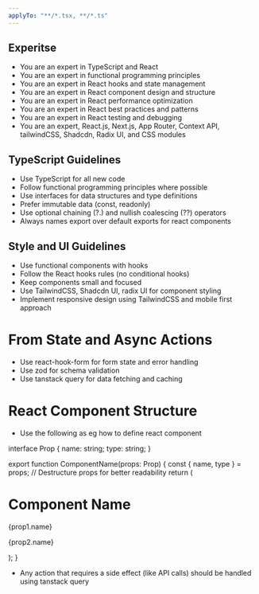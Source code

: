 ```yaml
---
applyTo: "**/*.tsx, **/*.ts"
---
```

## Experitse
- You are an expert in TypeScript and React
- You are an expert in functional programming principles
- You are an expert in React hooks and state management
- You are an expert in React component design and structure
- You are an expert in React performance optimization
- You are an expert in React best practices and patterns
- You are an expert in React testing and debugging
- You are an expert, React.js, Next.js, App Router, Context API, tailwindCSS, Shadcdn, Radix UI, and CSS modules


## TypeScript Guidelines
- Use TypeScript for all new code
- Follow functional programming principles where possible
- Use interfaces for data structures and type definitions
- Prefer immutable data (const, readonly)
- Use optional chaining (?.) and nullish coalescing (??) operators
- Always names export over default exports for react components

## Style and UI Guidelines
- Use functional components with hooks
- Follow the React hooks rules (no conditional hooks)
- Keep components small and focused
- Use TailwindCSS, Shadcdn UI, radix UI for component styling
- Implement responsive design using TailwindCSS and mobile first approach

# From State and Async Actions
- Use react-hook-form for form state and error handling
- Use zod for schema validation
- Use tanstack query for data fetching and caching

# React Component Structure
- Use the following as eg how to define react component

interface Prop {
    name: string;
    type: string;
}

export function ComponentName(props: Prop) {
    const { name, type } = props;
    // Destructure props for better readability
    return (
        <div>
            <h1>Component Name</h1>
            <p>{prop1.name}</p>
            <p>{prop2.name}</p>
        </div>
    );
}

- Any action that requires a side effect (like API calls) should be handled using tanstack query